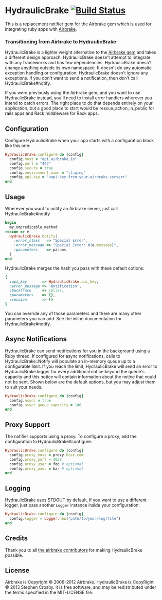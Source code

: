# HydraulicBrake [![Build Status](https://travis-ci.org/stevecrozz/hydraulic_brake.svg?branch=master)](https://travis-ci.org/stevecrozz/hydraulic_brake)

This is a replacement notifier gem for the [Airbrake
gem](https://github.com/airbrake/airbrake) which is used
for integrating ruby apps with [Airbrake](http://airbrake.io).

### Transitioning from Airbrake to HydraulicBrake

HydraulicBrake is a lighter weight alternative to the [Airbrake
gem](https://github.com/airbrake/airbrake) and takes a different design
approach. HydraulicBrake doesn't attempt to integrate with any
frameworks and has few dependencies. HydraulicBrake doesn't change
anything outside its own namespace. It doesn't do any automatic
exception handling or configuration. HydraulicBrake doesn't ignore any
exceptions. If you don't want to send a notification, then don't call
HydraulicBrake#notify.

If you were previously using the Airbrake gem, and you want to use
HydraulicBrake instead, you'll need to install error handlers wherever
you intend to catch errors. The right place to do that depends entirely
on your application, but a good place to start would be
rescue_action_in_public for rails apps and Rack middleware for Rack
apps.

Configuration
-------------

Configure HydraulicBrake when your app starts with a configuration block
like this one:

```ruby
HydraulicBrake.configure do |config|
  config.host = "api.airbrake.io"
  config.port = "443"
  config.secure = true
  config.environment_name = "staging"
  config.api_key = "<api-key-from-your-airbrake-server>"
end
```

Usage
-----

Wherever you want to notify an Airbrake server, just call
HydraulicBrake#notify

```ruby
begin
  my_unpredicable_method
rescue => e
  HydraulicBrake.notify(
    :error_class   => "Special Error",
    :error_message => "Special Error: #{e.message}",
    :parameters    => params
  )
end
```

HydraulicBrake merges the hash you pass with these default options:

```ruby
{
  :api_key       => HydraulicBrake.api_key,
  :error_message => 'Notification',
  :backtrace     => caller,
  :parameters    => {},
  :session       => {}
}
```

You can override any of those parameters and there are many other
parameters you can add. See the inline documentation for
HydraulicBrake#notify.

Async Notifications
-------------------

HydraulicBrake can send notifications for you in the background using a Ruby
thread. If configured for async notifications, calls to HydraulicBrake::Notify
will populate an in-memory queue up to a configurable limit. If you reach the
limit, HydraulicBrake will send an error to HydraulicBrake.logger for every
additional notice beyond the queue's capacity and this notice will contain
information about the notice that could not be sent. Shown below are the
default options, but you may adjust them to suit your needs.

```ruby
HydraulicBrake.configure do |config|
  config.async = true
  config.async_queue_capacity = 100
end
```

Proxy Support
-------------

The notifier supports using a proxy. To configure a proxy, add the
configuration to HydraulicBrake#configure:

```ruby
HydraulicBrake.configure do |config|
  config.proxy_host = proxy.host.com
  config.proxy_port = 4038
  config.proxy_user = foo # optional
  config.proxy_pass = bar # optional
end
```

Logging
------------

HydraulicBrake uses STDOUT by default. If you want to use a different
logger, just pass another `Logger` instance inside your configuration:

```ruby
HydraulicBrake.configure do |config|
  config.logger = Logger.new("path/to/your/log/file")
end
```

Credits
-------

Thank you to all [the airbrake
contributors](https://github.com/airbrake/airbrake/contributors) for
making HydraulicBrake possible.

License
-------

Airbrake is Copyright © 2008-2012 Airbrake.
HydraulicBrake is CopyRight © 2013 Stephen Crosby. It is free software,
and may be redistributed under the terms specified in the MIT-LICENSE
file.
